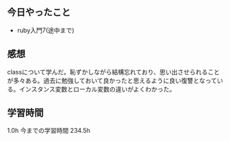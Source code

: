 ## 今日やったこと
- ruby入門7(途中まで)

## 感想
classについて学んだ。恥ずかしながら結構忘れており、思い出させられることが多々ある。過去に勉強しておいて良かったと思えるように良い復讐となっている。インスタンス変数とローカル変数の違いがよくわかった。

## 学習時間
1.0h 今までの学習時間 234.5h
